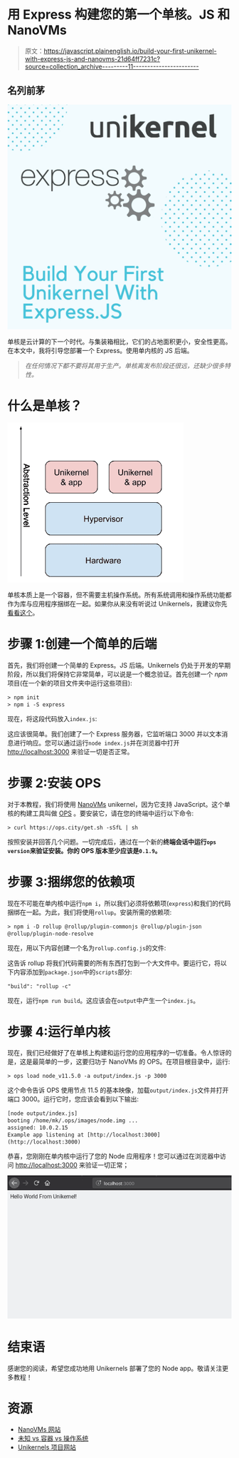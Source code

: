 # 用 Express 构建您的第一个单核。JS 和 NanoVMs

> 原文：<https://javascript.plainenglish.io/build-your-first-unikernel-with-express-js-and-nanovms-21d64ff7231c?source=collection_archive---------11----------------------->

## 名列前茅

![](img/4cd0ef4c0b683a17a64542be793cd56f.png)

单核是云计算的下一个时代。与集装箱相比，它们的占地面积更小，安全性更高。在本文中，我将引导您部署一个 Express。使用单内核的 JS 后端。

> *在任何情况下都不要将其用于生产。单核离发布阶段还很远，还缺少很多特性。*

# 什么是单核？

![](img/c7458e38f65a1dedac7e900dc822701b.png)

单核本质上是一个容器，但不需要主机操作系统。所有系统调用和操作系统功能都作为库与应用程序捆绑在一起。如果你从来没有听说过 Unikernels，我建议你先[看看这个](https://everyday.codes/linux/unikernel-vs-container-vs-operating-system-side-by-side-comparison/)。

# 步骤 1:创建一个简单的后端

首先，我们将创建一个简单的 Express。JS 后端。Unikernels 仍处于开发的早期阶段，所以我们将保持它非常简单，可以说是一个概念验证。首先创建一个 *npm* 项目(在一个新的项目文件夹中运行这些项目):

```
> npm init
> npm i -S express
```

现在，将这段代码放入`index.js`:

这应该很简单。我们创建了一个 Express 服务器，它监听端口 3000 并以文本消息进行响应。您可以通过运行`node index.js`并在浏览器中打开 [http://localhost:3000](http://localhost:3000) 来验证一切是否正常。

# 步骤 2:安装 OPS

对于本教程，我们将使用 [NanoVMs](https://nanovms.com/) unikernel，因为它支持 JavaScript。这个单核的构建工具叫做 [OPS](https://github.com/nanovms/ops) 。要安装它，请在您的终端中运行以下命令:

```
> curl https://ops.city/get.sh -sSfL | sh
```

按照安装并回答几个问题。一切完成后，通过在一个新的**终端会话中运行`ops version`来验证安装。你的 OPS 版本至少应该是`0.1.9`。**

# 步骤 3:捆绑您的依赖项

现在不可能在单内核中运行`npm i`，所以我们必须将依赖项(`express`)和我们的代码捆绑在一起。为此，我们将使用`rollup`。安装所需的依赖项:

```
> npm i -D rollup @rollup/plugin-commonjs @rollup/plugin-json @rollup/plugin-node-resolve
```

现在，用以下内容创建一个名为`rollup.config.js`的文件:

这告诉 rollup 将我们代码需要的所有东西打包到一个大文件中。要运行它，将以下内容添加到`package.json`中的`scripts`部分:

```
"build": "rollup -c"
```

现在，运行`npm run build`。这应该会在`output`中产生一个`index.js`。

# 步骤 4:运行单内核

现在，我们已经做好了在单核上构建和运行您的应用程序的一切准备。令人惊讶的是，这是最简单的一步，这要归功于 NanoVMs 的 OPS。在项目根目录中，运行:

```
> ops load node_v11.5.0 -a output/index.js -p 3000
```

这个命令告诉 OPS 使用节点 11.5 的基本映像，加载`output/index.js`文件并打开端口 3000。运行它时，您应该会看到以下输出:

```
[node output/index.js] 
booting /home/mk/.ops/images/node.img ... 
assigned: 10.0.2.15 
Example app listening at [http://localhost:3000](http://localhost:3000)
```

恭喜，您刚刚在单内核中运行了您的 Node 应用程序！您可以通过在浏览器中访问 [http://localhost:3000](http://localhost:3000) 来验证一切正常；

![](img/20869dc4a304aacb5793ad5438be72d5.png)

# 结束语

感谢您的阅读，希望您成功地用 Unikernels 部署了您的 Node app。敬请关注更多教程！

# 资源

*   [NanoVMs 网站](https://nanovms.com/)
*   [未知 vs 容器 vs 操作系统](https://everyday.codes/linux/unikernel-vs-container-vs-operating-system-side-by-side-comparison/)
*   [Unikernels 项目网站](http://unikernel.org/)